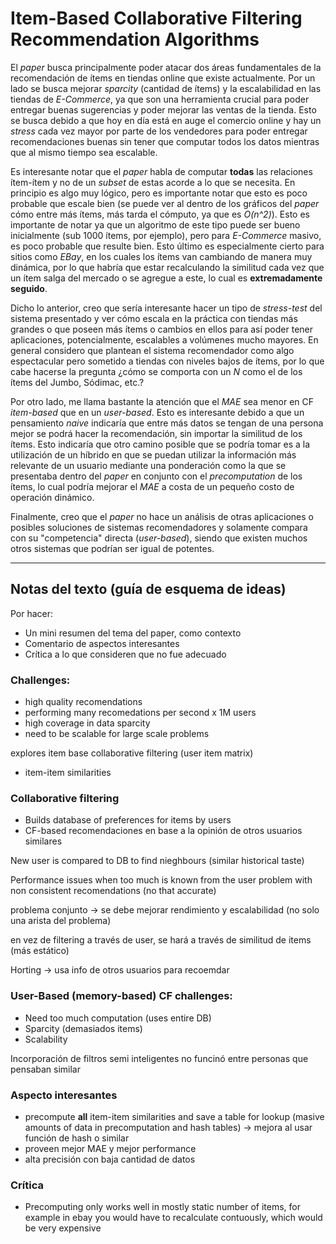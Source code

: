 # Item-Based Collaborative Filtering Recommendation Algorithms

El *paper* busca principalmente poder atacar dos áreas fundamentales de la recomendación de ítems en tiendas online que existe actualmente. Por un lado se busca mejorar *sparcity* (cantidad de ítems) y la escalabilidad en las tiendas de *E-Commerce*, ya que son una herramienta crucial para poder entregar buenas sugerencias y poder mejorar las ventas de la tienda. Esto se busca debido a que hoy en día está en auge el comercio online y hay un *stress* cada vez mayor por parte de los vendedores para poder entregar recomendaciones buenas sin tener que computar todos los datos mientras que al mismo tiempo sea escalable.

Es interesante notar que el *paper* habla de computar **todas** las relaciones ítem-ítem y no de un *subset* de estas acorde a lo que se necesita. En principio es algo muy lógico, pero es importante notar que esto es poco probable que escale bien (se puede ver al dentro de los gráficos del *paper* cómo entre más ítems, más tarda el cómputo, ya que es *O(n^2)*). Esto es importante de notar ya que un algoritmo de este tipo puede ser bueno inicialmente (sub 1000 ítems, por ejemplo), pero para *E-Commerce* masivo, es poco probable que resulte bien. Esto último es especialmente cierto para sitios como *EBay*, en los cuales los ítems van cambiando de manera muy dinámica, por lo que habría que estar recalculando la similitud cada vez que un ítem salga del mercado o se agregue a este, lo cual es **extremadamente seguido**.

Dicho lo anterior, creo que sería interesante hacer un tipo de *stress-test* del sistema presentado y ver cómo escala en la práctica con tiendas más grandes o que poseen más ítems o cambios en ellos para así poder tener aplicaciones, potencialmente, escalables a volúmenes mucho mayores. En general considero que plantean el sistema recomendador como algo espectacular pero sometido a tiendas con niveles bajos de ítems, por lo que cabe hacerse la pregunta ¿cómo se comporta con un *N* como el de los ítems del Jumbo, Sódimac, etc.?

Por otro lado, me llama bastante la atención que el *MAE* sea menor en CF *item-based* que en un *user-based*. Esto es interesante debido a que un pensamiento *naive* indicaría que entre más datos se tengan de una persona mejor se podrá hacer la recomendación, sin importar la similitud de los ítems. Esto indicaría que otro camino posible que se podría tomar es a la utilización de un híbrido en que se puedan utilizar la información más relevante de un usuario mediante una ponderación como la que se presentaba dentro del *paper* en conjunto con el *precomputation* de los ítems, lo cual podría mejorar el *MAE* a costa de un pequeño costo de operación dinámico.

Finalmente, creo que el *paper* no hace un análisis de otras aplicaciones o posibles soluciones de sistemas recomendadores y solamente compara con su "competencia" directa (*user-based*), siendo que existen muchos otros sistemas que podrían ser igual de potentes.

---
## Notas del texto (guía de esquema de ideas)
Por hacer:
- Un mini resumen del tema del paper, como contexto
- Comentario de aspectos interesantes
- Crítica a lo que consideren que no fue adecuado

### Challenges:
- high quality recomendations
- performing many recomedations per second x 1M users
- high coverage in data sparcity
- need to be scalable for large scale problems


explores item base collaborative filtering (user item matrix)
- item-item similarities

### Collaborative filtering

- Builds database of preferences for items by users
- CF-based recomendaciones en base a la opinión de otros usuarios similares


New user is compared to DB to find nieghbours (similar historical taste)

Performance issues when too much is known from the user
problem with non consistent recomendations (no that accurate)

problema conjunto -> se debe mejorar rendimiento y escalabilidad (no solo una arista del problema)

en vez de filtering a través de user, se hará a través de similitud de items (más estático)

Horting -> usa info de otros usuarios para recoemdar


### User-Based (memory-based) CF challenges:
- Need too much computation (uses entire DB)
- Sparcity (demasiados items)
- Scalability

Incorporación de filtros semi inteligentes no funcinó entre personas que pensaban similar


### Aspecto interesantes
- precompute **all** item-item similarities and save a table for lookup (masive amounts of data in precomputation and hash tables) -> mejora al usar función de hash o similar
- proveen mejor MAE y mejor performance
- alta precisión con baja cantidad de datos


### Crítica
- Precomputing only works well in mostly static number of items, for example in ebay you would have to recalculate contuously, which would be very expensive
